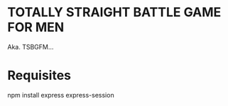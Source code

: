 # TOTALLY STRAIGHT BATTLE GAME FOR MEN

Aka. TSBGFM...

# Requisites

npm install express express-session